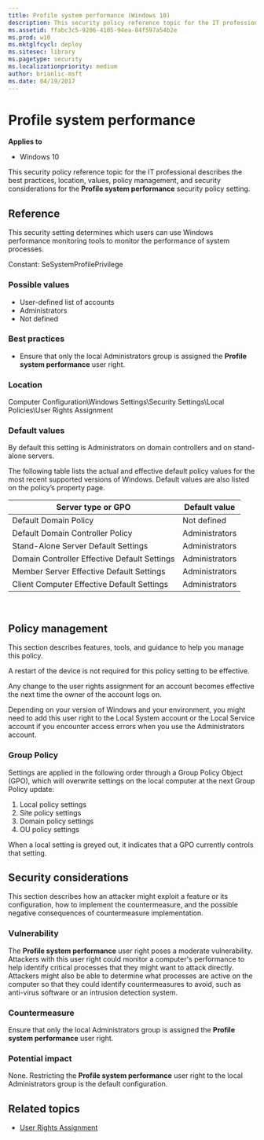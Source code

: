 ```yaml
---
title: Profile system performance (Windows 10)
description: This security policy reference topic for the IT professional describes the best practices, location, values, policy management, and security considerations for the Profile system performance security policy setting.
ms.assetid: ffabc3c5-9206-4105-94ea-84f597a54b2e
ms.prod: w10
ms.mktglfcycl: deploy
ms.sitesec: library
ms.pagetype: security
ms.localizationpriority: medium
author: brianlic-msft
ms.date: 04/19/2017
---
```


# Profile system performance

**Applies to**
-   Windows 10

This security policy reference topic for the IT professional describes the best practices, location, values, policy management, and security considerations for the **Profile system performance** security policy setting.

## Reference

This security setting determines which users can use Windows performance monitoring tools to monitor the performance of system processes.

Constant: SeSystemProfilePrivilege

### Possible values

-   User-defined list of accounts
-   Administrators
-   Not defined

### Best practices

-   Ensure that only the local Administrators group is assigned the **Profile system performance** user right.

### Location

Computer Configuration\\Windows Settings\\Security Settings\\Local Policies\\User Rights Assignment

### Default values

By default this setting is Administrators on domain controllers and on stand-alone servers.

The following table lists the actual and effective default policy values for the most recent supported versions of Windows. Default values are also listed on the policy’s property page.

| Server type or GPO | Default value |
| - | - |
| Default Domain Policy| Not defined| 
| Default Domain Controller Policy | Administrators| 
| Stand-Alone Server Default Settings | Administrators| 
| Domain Controller Effective Default Settings | Administrators| 
| Member Server Effective Default Settings | Administrators| 
| Client Computer Effective Default Settings | Administrators| 
 
## Policy management

This section describes features, tools, and guidance to help you manage this policy.

A restart of the device is not required for this policy setting to be effective.

Any change to the user rights assignment for an account becomes effective the next time the owner of the account logs on.

Depending on your version of Windows and your environment, you might need to add this user right to the Local System account or the Local Service account if you encounter access errors when you use the Administrators account.

### Group Policy

Settings are applied in the following order through a Group Policy Object (GPO), which will overwrite settings on the local computer at the next Group Policy update:

1.  Local policy settings
2.  Site policy settings
3.  Domain policy settings
4.  OU policy settings

When a local setting is greyed out, it indicates that a GPO currently controls that setting.

## Security considerations

This section describes how an attacker might exploit a feature or its configuration, how to implement the countermeasure, and the possible negative consequences of countermeasure implementation.

### Vulnerability

The **Profile system performance** user right poses a moderate vulnerability. Attackers with this user right could monitor a computer's performance to help identify critical processes that they might want to attack directly. Attackers might also be able to determine what processes are active on the computer so that they could identify countermeasures to avoid, such as anti-virus software or an intrusion detection system.

### Countermeasure

Ensure that only the local Administrators group is assigned the **Profile system performance** user right.

### Potential impact

None. Restricting the **Profile system performance** user right to the local Administrators group is the default configuration.

## Related topics

- [User Rights Assignment](user-rights-assignment.md)
